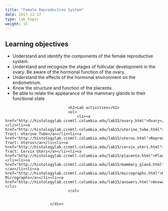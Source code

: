 ```yaml
---
title: "Female Reproductive System"
date: 2017-12-17
type: lab_topic
weight: 15
---
```

<div class="entrybody">
						<h2>Learning objectives</h2>


<ul>
<li>Understand and identify the components of the female reproductive system.</li>
<li>Understand and recognize the stages of follicular development in the ovary. Be aware of the hormonal function of the ovary.</li>
<li>Understand the effects of the hormonal environment on the endometrium.</li>
<li>Know the structure and function of the placenta.</li>
<li>Be able to relate the appearance of the mammary glands to their functional state</li>
</ul>


						
						
							
								
								<h2>Lab activities</h2>
								<ol>
									<li><a href="http://histologylab.ccnmtl.columbia.edu/lab15/ovary.html">Ovary</a></li><li><a href="http://histologylab.ccnmtl.columbia.edu/lab15/uterine_tube.html">Reproductive Tract: Uterine Tube</a></li><li><a href="http://histologylab.ccnmtl.columbia.edu/lab15/uterus.html">Reproductive Tract: Uterus</a></li><li><a href="http://histologylab.ccnmtl.columbia.edu/lab15/cervix_uteri.html">Reproductive Tract: Cervix Uteri</a></li><li><a href="http://histologylab.ccnmtl.columbia.edu/lab15/placenta.html">Placenta</a></li><li><a href="http://histologylab.ccnmtl.columbia.edu/lab15/mammary_gland.html">Breast </a></li><li><a href="http://histologylab.ccnmtl.columbia.edu/lab15/micrographs.html">Electron Micrographs</a></li><li><a href="http://histologylab.ccnmtl.columbia.edu/lab15/answers.html">Answers</a></li>
								</ol>
							
						
						</div>
